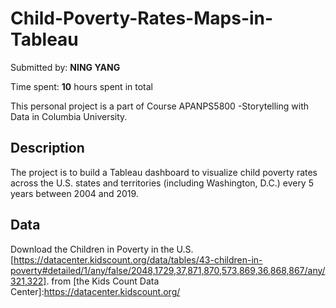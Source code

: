 # Child-Poverty-Rates-Maps-in-Tableau

Submitted by: **NING YANG**

Time spent: **10** hours spent in total

This personal project is a part of Course APANPS5800 -Storytelling with Data in Columbia University.


## Description

The project is to build a Tableau dashboard to visualize child poverty rates across the U.S. states and territories (including Washington, D.C.) every 5 years between 2004 and 2019.  

## Data

Download the Children in Poverty in the U.S. [https://datacenter.kidscount.org/data/tables/43-children-in-poverty#detailed/1/any/false/2048,1729,37,871,870,573,869,36,868,867/any/321,322]. from [the Kids Count Data Center]:https://datacenter.kidscount.org/
